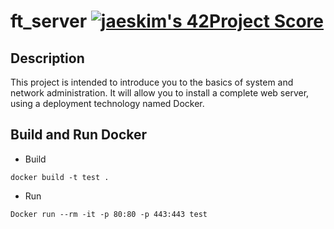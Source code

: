 # ft_server [![jaeskim's 42Project Score](https://badge42.herokuapp.com/api/project/alesanto/ft_server)](https://github.com/JaeSeoKim/badge42)

## Description
This project is intended to introduce you to the basics of system and network administration. It will allow you to install a complete web server, using a deployment technology named Docker.

## Build and Run Docker

* Build
```
docker build -t test .
```

* Run
```
Docker run --rm -it -p 80:80 -p 443:443 test
```
